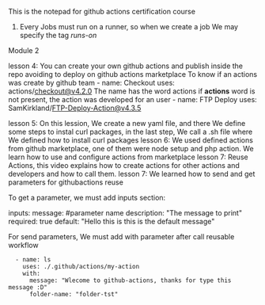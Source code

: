 This is the notepad for github actions certification course

1. Every Jobs must run on a runner, so when we create a job We may specify the tag *runs-on*

Module 2
 
lesson 4:
 You can create your own github actions and publish inside the repo avoiding to deploy on github actions marketplace
 To know if an actions was create by github team
     - name: Checkout
	    uses: actions/checkout@v4.2.0
 The name has the word actions if **actions** word is not present, the action was developed for an user
           - name: FTP Deploy
            uses: SamKirkland/FTP-Deploy-Action@v4.3.5

lesson 5:
 On this lession, We create a new yaml file, and there We define some steps to instal curl packages, in the last step, We call a .sh file where We defined how to install curl packages
lesson 6:
 We used defined actions from github marketplace, one of them were node setup and php action.
 We learn how to use and configure actions from marketplace
lesson 7:
 Reuse Actions, this video explains how to create actions for other actions and developers and how to call them.
lesson 7:
 We learned how to send and get parameters for githubactions reuse

 To get a parameter, we must add inputs section:
  
inputs:
  message: #parameter name
    description: "The message to print" 
    required: true
    default: "Hello this is this is the default message"

For send parameters, We must add with parameter after call reusable workflow
      
      
      - name: ls
        uses: ./.github/actions/my-action
        with:
          message: "Wlecome to github-actions, thanks for type this message :D"
          folder-name: "folder-tst"